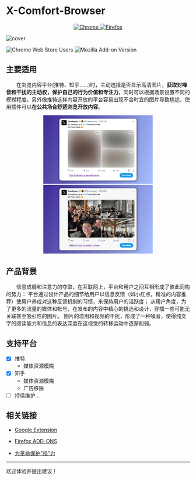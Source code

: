 # X-Comfort-Browser

<p align="center">
  <a href="https://chromewebstore.google.com/detail/x-comfort-browser/okfbbbhfbomoeobfifgjnclkdhknccgn" target="_blank">
    <img src="https://img.shields.io/badge/Google_chrome-4285F4?style=for-the-badge&logo=Google-chrome&logoColor=white" alt="Chrome" />
  </a>
  <a href="https://addons.mozilla.org/zh-CN/firefox/addon/x-comfort-browser/" target="_blank">
    <img src="https://img.shields.io/badge/Firefox_Browser-FF7139?style=for-the-badge&logo=Firefox-Browser&logoColor=white" alt="Firefox" />
  </a>
</p>

![cover](https://github.com/user-attachments/assets/b1151fb8-c231-4d6e-a1e2-43307d46d95d)

![Chrome Web Store Users](https://img.shields.io/chrome-web-store/users/okfbbbhfbomoeobfifgjnclkdhknccgn)
![Mozilla Add-on Version](https://img.shields.io/amo/v/x-comfort-browser)

## 主要适用

&emsp;&emsp;在浏览内容平台(推特、知乎……)时，主动选择是否显示高清图片，**获取对噪音和干扰的主动权，保护自己的行为价值和专注力**，同时可以根据场景设置不同的模糊程度。另外像推特这样内容开放的平台容易出现不合时宜的图片导致尴尬，使用插件可以**在公共场合舒适浏览开放内容**。

<p align="center">
  <img src="./assets/blur-50.png" alt="X-Comfort-Browser" width="300" />
  <img src="./assets/blur-none.png" alt="X-Comfort-Browser" width="300" />
</p>

## 产品背景

&emsp;&emsp;信息成瘾和注意力的夺取，在互联网上，平台和用户之间互相形成了彼此同构的势力：
平台通过设计产品的细节给用户以信息反馈（如小红点，精准的内容推荐）使用户养成对这种反馈机制的习惯，来保持用户的活跃度；
从用户角度，为了更多的流量的媒体和帐号，在发布的内容中精心的挑选和设计，穿插一些可能无关联甚至吸引性的图片。
图片的滥用和视频的干扰，形成了一种噪音，使得纯文字的阅读能力和信息的表达深度在这视觉的转移运动中逐渐削弱。

## 支持平台

- [x] 推特
  - 媒体资源模糊
- [x] 知乎
  - 媒体资源模糊
  - 广告移除
- [ ] 持续维护...

## 相关链接

- [Google Extension](https://chromewebstore.google.com/detail/x-comfort-browse/okfbbbhfbomoeobfifgjnclkdhknccgn)

- [Firefox ADD-ONS](https://addons.mozilla.org/zh-CN/firefox/addon/x-comfort-browser/)

- [为革命保护“视”力](https://dnevend.site/blog/attention-and-extension)

---

欢迎体验并提出建议！

